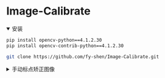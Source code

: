 # Image-Calibrate

<details open>
<summary>安装</summary>

```bash
pip install opencv-python==4.1.2.30
pip install opencv-contrib-python==4.1.2.30
```

```bash
git clone https://github.com/fy-shen/Image-Calibrate.git
```

</details>

<details>
<summary>手动标点矫正图像</summary>


使用默认数据进行测试

```bash
cd Image-Calibrate
python3 calibrate_select_points.py --random-select 30
```

(1) 可以看到两幅图像: camera、pattern，图像上已经使用了提前手动标定的点位，此时在图像上可以点击鼠标左键添加点、鼠标右键删除上一个添加的点

(2) 选点完成后，键盘按 's' 进入矫正，此时会多出三幅图像: dst、dst_full、dst_hom

dst: <code>cv2.getOptimalNewCameraMatrix()</code> 中 <code>alpha=1</code> 时图像未裁剪的结果，可用于查看矫正效果是否符合预期，通常图像的黑色区域呈枕形效果较好

dst_full: <code>cv2.getOptimalNewCameraMatrix()</code> 中 <code>alpha=0</code> 时的结果，此时图像为原图分辨率，但经过了矫正与裁剪，通常是矫正完最终所使用的的图像效果

dst_hom: 将 dst_full 通过单应性变换映射到 pattern 上的叠加显示，用于查看单应性变换的效果

(3) 此时可按除 'r' 以外的键保存当前结果，或者按 'r' 进入随机取点矫正，可以直接看到随机取点后的结果

有时矫正的效果并不理想，而通过变换取点的数量和顺序会得到不同的结果，随机取点会在手动标定的所有点中随机选取 <code>--random-select</code> 个，得到想要的效果后再保存结果即可

(4) 保存的结果会自动存储在项目路径下的 '../runs/runx/' 中，假设相机图像文件名为 'xxx.jpg' 会得到以下结果

| file                             | description  |
| :------------------------------- | :----------- |
| xxx_calibrate_parm.npz           | 矫正参数，包含内参、畸变系数、外参 |
| xxx_camera_select_kpts.jpg       | 相机取点的可视化图像 |
| xxx_camera_select_kpts.npz       | 相机取点的坐标 |
| xxx_camera_select_kpts_raw.npz   | 使用随机取点时会生成，为最初手动标点的所有点坐标 |
| xxx_hom.jpg                      | dst_hom |
| xxx_hom.npz                      | 单应性矩阵参数 |
| xxx_pattern_select_kpts.jpg      | 模板图取点的可视化图像 |
| xxx_pattern_select_kpts.npz      | 模板图取点的坐标 |
| xxx_pattern_select_kpts_raw.npz  | 使用随机取点时会生成，为最初手动标点的所有点坐标 |
| xxx_result.jpg                   | dst |
| xxx_result_full.jpg              | dst_full |

(5) 输入参数解析

| parameter                   | default | explanation     |
| :-------------------------- | :------ | :-------------- |
| --camera-img-path           |         | 相机图像路径      |
| --pattern-img-path          |         | 模板图像路径      |
| --camera-kpts-path          |         | 相机图像预选关键点 |
| --pattern-kpts-path         |         | 模板图像预选关键点 |
| --camera-select-kpts-path   |         | 相机图像已选关键点 |
| --pattern-select-kpts-path  |         | 模板图像已选关键点 |
| --fisheye                   | False   | 是否为鱼眼相机    |
| --random-select             | -1      | 随机取点数量      |

预选关键点: 模板图像通常是自己画的，尺寸对应世界坐标，一些可能想要标的点是已知的，在手动取点时会在预选点附近会自动精确选择。存储 npz 时 key 值必须设定为 kpts。

已选关键点: 程序运行后会自动选择里面存储的点位，避免反复手动取点。

</details>
